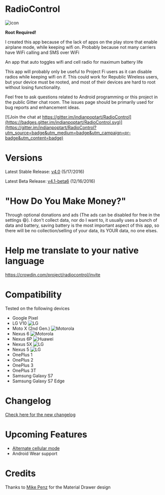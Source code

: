 # RadioControl
![icon](https://nikhilp.org/images/ic_launcher.png)

**Root Required!**

I created this app because of the lack of apps on the play store that enable airplane mode, while keeping wifi on. Probably because not many carriers have WiFi calling and SMS over WiFi

An app that auto toggles wifi and cell radio for maximum battery life

This app will probably only be useful to Project Fi users as it can disable radios while keeping wifi on if.
This could work for Republic Wireless users, but your device must be rooted, and most of their devices are hard to root without losing functionality.

Feel free to ask questions related to Android programming or this project in the public Gitter chat room. The issues page should be primarily used for bug reports and enhancement ideas.

[![Join the chat at https://gitter.im/indianpoptart/RadioControl](https://badges.gitter.im/indianpoptart/RadioControl.svg)](https://gitter.im/indianpoptart/RadioControl?utm_source=badge&utm_medium=badge&utm_campaign=pr-badge&utm_content=badge)


# Versions

Latest Stable Release: [v4.0](https://github.com/indianpoptart/RadioControl/releases/latest) (5/17/2016)

Latest Beta Release: [v4.1-beta6](https://github.com/indianpoptart/RadioControl/releases/tag/v4.1-beta6) (12/16/2016)

# "How Do You Make Money?"
Through optional donations and ads (The ads can be disabled for free in the settings :smile:). I don't collect data, nor do I want to, it usually uses a bunch of data and battery, saving battery is the most important aspect of this app, so there will be no collection/selling of your data, its YOUR data, no one elses.


# Help me translate to your native language
https://crowdin.com/project/radiocontrol/invite

# Compatibility
Tested on the following devices
- Google Pixel
- LG V10 ![LG](https://nikhilp.org/images/lg.png)
- Moto X (2nd Gen.) ![Motorola](https://nikhilp.org/images/moto.png)
- Nexus 6 ![Motorola](https://nikhilp.org/images/moto.png)
- Nexus 6P ![Huawei](https://nikhilp.org/images/huawei.png)
- Nexus 5X ![LG](https://nikhilp.org/images/lg.png)
- Nexus 5 ![LG](https://nikhilp.org/images/lg.png)
- OnePlus 1
- OnePlus 2
- OnePlus 3
- OnePlus 3T
- Samsung Galaxy S7
- Samsung Galaxy S7 Edge

# Changelog
[Check here for the new changelog](https://github.com/indianpoptart/RadioControl/blob/master/CHANGELOG.md)

# Upcoming Features
- [Alternate cellular mode](https://github.com/indianpoptart/RadioControl/issues/35)
- Android Wear support

# Credits
Thanks to [Mike Penz](https://github.com/mikepenz) for the Material Drawer design
